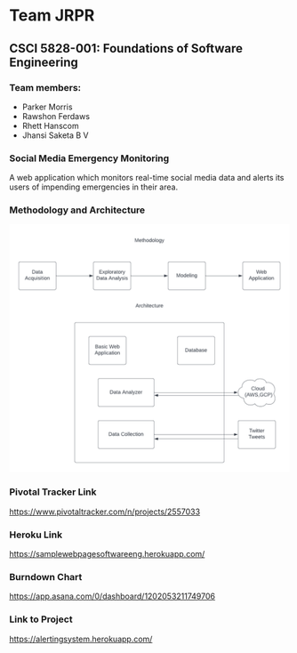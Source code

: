 # Team JRPR
## CSCI 5828-001: Foundations of Software Engineering
### Team members:
* Parker Morris 
* Rawshon Ferdaws
* Rhett Hanscom 
* Jhansi Saketa B V 
### Social Media Emergency Monitoring
A web application which monitors real-time social media data and alerts its users of impending emergencies in their area.
### Methodology and Architecture
![image](AlertingSystemDiag.png)
### Pivotal Tracker Link
https://www.pivotaltracker.com/n/projects/2557033
### Heroku Link
https://samplewebpagesoftwareeng.herokuapp.com/
### Burndown Chart
https://app.asana.com/0/dashboard/1202053211749706
### Link to Project
https://alertingsystem.herokuapp.com/
